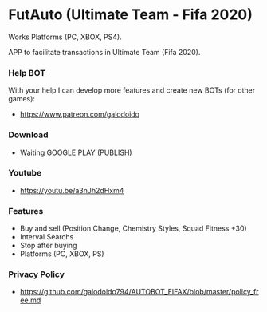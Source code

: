 # FutAuto (Ultimate Team - Fifa 2020)
Works Platforms (PC, XBOX, PS4).

APP to facilitate transactions in Ultimate Team (Fifa 2020).


### Help BOT
With your help I can develop more features and create new BOTs (for other games): 
* https://www.patreon.com/galodoido


### Download 
* Waiting GOOGLE PLAY (PUBLISH)


### Youtube
* https://youtu.be/a3nJh2dHxm4


### Features
* Buy and sell (Position Change, Chemistry Styles, Squad Fitness +30)   
* Interval Searchs
* Stop after buying
* Platforms (PC, XBOX, PS)

### Privacy Policy
* https://github.com/galodoido794/AUTOBOT_FIFAX/blob/master/policy_free.md

